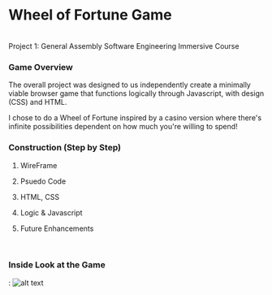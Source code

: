 # Wheel of Fortune Game
<br>
Project 1: General Assembly Software Engineering Immersive Course

<br>

### Game Overview

The overall project was designed to us independently create a minimally viable browser game that functions logically through
Javascript, with design (CSS) and HTML.


I chose to do a Wheel of Fortune inspired by a casino version where there's infinite possibilities dependent on how much you're willing to spend!


### Construction (Step by Step)

1. WireFrame 

1. Psuedo Code

1. HTML, CSS

1. Logic & Javascript

1. Future Enhancements

<br>

### Inside Look at the Game

: ![alt text](http://url/to/img.png)
